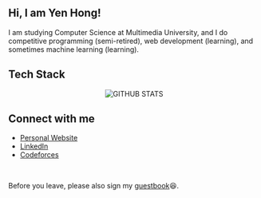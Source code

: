 ## Hi, I am Yen Hong!

I am studying Computer Science at Multimedia University, and I do competitive programming (semi-retired), web development (learning), and sometimes machine learning (learning).

## Tech Stack

<div align="center">
  <img src="https://skillicons.dev/icons?i=cpp,py,tensorflow,pytorch,js,html,css,java,react,nextjs,nodejs,express,nestjs,mongodb,firebase,aws,docker,git,github,vim" alt="GITHUB STATS">
</div>

## Connect with me
- [Personal Website](https://www.wyhong3103.tech/)
- [LinkedIn](https://www.linkedin.com/in/wong-yen-hong/)
- [Codeforces](https://codeforces.com/profile/wyhong3103)

<!--
![Tech Stack](https://skillicons.dev/icons?i=cpp,py,js,html,css,react,redux,nodejs,express,mongodb,firebase,java,git,vim)

## Stats
<div align="center">
  <img src="https://github-readme-stats.vercel.app/api?username=wyhong3103&show_icons=true&theme=transparent&rank_icon=github" alt="GITHUB STATS">
</div>

<div align="center">
  <img src="https://raw.githubusercontent.com/wyhong3103/cf-stats/main/output/light_card.svg#gh-dark-mode-only" alt="CF STATS">
</div>
-->
<br>

Before you leave, please also sign my [guestbook](https://gist.github.com/wyhong3103/e804c37d33c220a8a373e7246440b499):laughing:.
